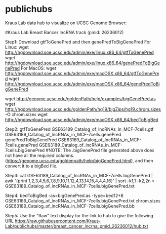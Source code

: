 # publichubs
Kraus Lab data hub to visualize on UCSC Genome Browser:

#Kraus Lab Breast Bancer lncRNA track (pmid: 26236012)

Step1:
Download gtfToGenePred and then genePredToBigGenePred
For Linux:
wget http://hgdownload.soe.ucsc.edu/admin/exe/linux.x86_64/gtfToGenePred 
wget http://hgdownload.soe.ucsc.edu/admin/exe/linux.x86_64/genePredToBigGenePred 
For MacOS:
wget http://hgdownload.soe.ucsc.edu/admin/exe/macOSX.x86_64/gtfToGenePred 
wget http://hgdownload.soe.ucsc.edu/admin/exe/macOSX.x86_64/genePredToBigGenePred

wget http://genome.ucsc.edu/goldenPath/help/examples/bigGenePred.as
wget http://hgdownload.soe.ucsc.edu/goldenPath/hg19/bigZips/hg19.chrom.sizes -O chrom.sizes
wget http://hgdownload.soe.ucsc.edu/admin/exe/macOSX.x86_64/bedToBigBed

Step2:
gtfToGenePred GSE63189_Catalog_of_lncRNAs_in_MCF-7cells.gtf GSE63189_Catalog_of_lncRNAs_in_MCF-7cells.genePred 
genePredToBigGenePred GSE63189_Catalog_of_lncRNAs_in_MCF-7cells.genePred GSE63189_Catalog_of_lncRNAs_in_MCF-7cells.bigGenePred 
#NOTE: The .bigGenePred file generated above does not have all the required columns.(https://genome.ucsc.edu/goldenpath/help/bigGenePred.html), and then convert it to a bigBed file. 

Step3:
cat GSE63189_Catalog_of_lncRNAs_in_MCF-7cells.bigGenePred | awk '{print $1,$2,$3,$4,$5,$6,$7,$8,$9,$10,$11,$12,$4,$13,$14,$15,$4,$4,$4,$16}' | sort -k1,1 -k2,2n > GSE63189_Catalog_of_lncRNAs_in_MCF-7cells.bigGenePred.txt

Step4:
bedToBigBed -as=bigGenePred.as -type=bed12+8 GSE63189_Catalog_of_lncRNAs_in_MCF-7cells.bigGenePred.txt chrom.sizes GSE63189_Catalog_of_lncRNAs_in_MCF-7cells.bigGenePred.bb

Step5:
Use the "Raw" text display for the link to hub to give the following URL https://raw.githubusercontent.com/Kraus-Lab/publichubs/master/breast_cancer_lncrna_pmid_26236012/hub.txt
